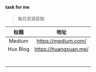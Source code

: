 #### task for me

> 每日资源获取

|    标题    |          地址           |
| :------: | :-------------------: |
|  Medium  |  https://medium.com/  |
| Hux Blog | https://huangxuan.me/ |
|          |                       |
|          |                       |
|          |                       |
|          |                       |
|          |                       |
|          |                       |
|          |                       |

